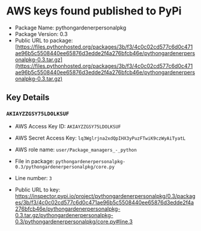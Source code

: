# AWS keys found published to PyPi

* Package Name: pythongardenerpersonalpkg
* Package Version: 0.3
* Public URL to package: [https://files.pythonhosted.org/packages/3b/f3/4c0c02cd577c6d0c471ae96b5c5508440ee65876d3edde2f4a276bfcb46e/pythongardenerpersonalpkg-0.3.tar.gz](https://files.pythonhosted.org/packages/3b/f3/4c0c02cd577c6d0c471ae96b5c5508440ee65876d3edde2f4a276bfcb46e/pythongardenerpersonalpkg-0.3.tar.gz)

## Key Details

### `AKIAYZZGSY75LDOLKSUF`

* AWS Access Key ID: `AKIAYZZGSY75LDOLKSUF`
* AWS Secret Access Key: `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` 
* AWS role name: `user/Package_managers_-_python`
* File in package: `pythongardenerpersonalpkg-0.3/pythongardenerpersonalpkg/core.py`
* Line number: `3`

* Public URL to key: https://inspector.pypi.io/project/pythongardenerpersonalpkg/0.3/packages/3b/f3/4c0c02cd577c6d0c471ae96b5c5508440ee65876d3edde2f4a276bfcb46e/pythongardenerpersonalpkg-0.3.tar.gz/pythongardenerpersonalpkg-0.3/pythongardenerpersonalpkg/core.py#line.3


